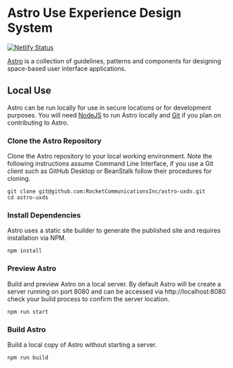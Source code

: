 # Astro Use Experience Design System

[![Netlify Status](https://api.netlify.com/api/v1/badges/18f5e422-96af-4a6d-ace6-b37f61f89166/deploy-status)](https://app.netlify.com/sites/uxds/deploys)

[Astro](https://www.astrouxds.com) is a collection of guidelines, patterns and components for designing space-based user interface applications.

## Local Use

Astro can be run locally for use in secure locations or for development purposes. You will need [NodeJS](https://nodejs.org/en/) to run Astro locally and [Git](https://help.github.com/articles/set-up-git/) if you plan on contributing to Astro.

### Clone the Astro Repository

Clone the Astro repository to your local working environment. Note the following instructions assume Command Line Interface, if you use a Git client such as GitHub Desktop or BeanStalk follow their procedures for cloning.

```
git clone git@github.com:RocketCommunicationsInc/astro-uxds.git
cd astro-uxds
```

### Install Dependencies

Astro uses a static site builder to generate the published site and requires installation via NPM.

```
npm install
```

### Preview Astro

Build and preview Astro on a local server. By default Astro will be create a server running on port 8080 and can be accessed via http://localhost:8080 check your build process to confirm the server location.

```
npm run start
```

### Build Astro

Build a local copy of Astro without starting a server.

```
npm run build
```
